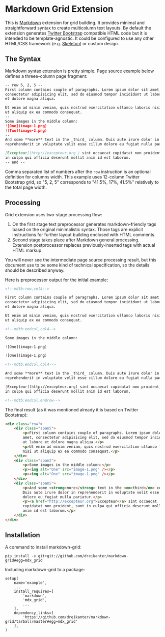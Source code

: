 # Markdown Grid Extension

This is [Markdown](http://daringfireball.net/projects/markdown/) extension
for grid building. It provides minimal and straightforward syntax to create
multicolumn text layouts. By default the extension generates [Twitter
Bootstrap](http://twitter.github.com/bootstrap/) compatible HTML code but
it is intended to be template-agnostic. It could be configured to use any other
HTML/CSS framework (e.g. [Skeleton](http://getskeleton.com)) or custom design.


## The Syntax

Markdown syntax extension is pretty simple. Page source example below defines
a threee-column page fragment:

```markdown
-- row 5, 2, 5 --
First column contains couple of paragraphs. Lorem ipsum dolor sit amet,
consectetur adipisicing elit, sed do eiusmod tempor incididunt ut labore
et dolore magna aliqua.

Ut enim ad minim veniam, quis nostrud exercitation ullamco laboris nisi
ut aliquip ex ea commodo consequat.
--
Some images in the middle column:
![One](image-1.png)
![Two](image-2.png)
--
And some **more** text in the _third_ column. Duis aute irure dolor in
reprehenderit in voluptate velit esse cillum dolore eu fugiat nulla pariatur.

[Excepteur](http://excepteur.org ) sint occaecat cupidatat non proident, sunt
in culpa qui officia deserunt mollit anim id est laborum.
-- end --
```

Comma separated list of numbers after the `row` instruction is an optional
definition for columns width. This example uses 12-column Twitter Bootstrap
grid, so "5, 2, 5" corresponds to "41.5%, 17%, 41.5%" relatively to the total
page width.


## Processing

Grid extension uses two-stage processing flow:

1. On the first stage text preprocessor generates markdown-friendly tags based
on the original minimalistic syntax. Those tags are explicit instructions for
further layout building enclosed with HTML comments.
2. Second stage takes place after Markdown general processing. Extension
postprocessor replaces previously-inserted tags with actual HTML markup.

You will never see the intermediate page source processing result, but this
document use to be some kind of technical specification, so the details should
be described anyway.

Here is preprocessor output for the initial example:

```html
<!--mdtb:row,col4-->

First column contains couple of paragraphs. Lorem ipsum dolor sit amet,
consectetur adipisicing elit, sed do eiusmod tempor incididunt ut labore
et dolore magna aliqua.

Ut enim ad minim veniam, quis nostrud exercitation ullamco laboris nisi
ut aliquip ex ea commodo consequat.

<!--mdtb:endcol,col4-->

Some images in the middle column:

![One](image-1.png)

![One](image-1.png)

<!--mdtb:endcol,col4-->

And some **more** text in the _third_ column. Duis aute irure dolor in
reprehenderit in voluptate velit esse cillum dolore eu fugiat nulla pariatur.

[Excepteur](http://excepteur.org) sint occaecat cupidatat non proident, sunt
in culpa qui officia deserunt mollit anim id est laborum.

<!--mdtb:endcol,endrow-->
```

The final result (as it was mentioned already it is based on Twitter
Bootstrap):

```html
<div class="row">
	<div class="span5">
		<p>First column contains couple of paragraphs. Lorem ipsum dolor sit
		amet, consectetur adipisicing elit, sed do eiusmod tempor incididunt
		ut labore et dolore magna aliqua.</p>
		<p>Ut enim ad minim veniam, quis nostrud exercitation ullamco laboris
		nisi ut aliquip ex ea commodo consequat.</p>
	</div>
	<div class="span2">
		<p>Some images in the middle column:</p>
		<p><img alt="One" src="image-1.png" /></p>
		<p><img alt="One" src="image-1.png" /></p>
	</div>
	<div class="span5">
		<p>And some <strong>more</strong> text in the <em>third</em> column.
		Duis aute irure dolor in reprehenderit in voluptate velit esse cillum
		dolore eu fugiat nulla pariatur.</p>
		<p><a href="http://excepteur.org">Excepteur</a> sint occaecat
		cupidatat non proident, sunt in culpa qui officia deserunt mollit
		anim id est laborum.</p>
	</div>
</div>
```

## Installation

A command to install markdown-grid:

	pip install -e git+git://github.com/dreikanter/markdown-grid#egg=mdx_grid

Including markdown-grid to a package:

	setup(
	    name='example',
	    ...
	    install_requires=[
	        'markdown',
	        'mdx_grid',
	        ...
	    ],
	    dependency_links=[
	        'https://github.com/dreikanter/markdown-grid/tarball/master#egg=mdx_grid'
	    ],
	)

